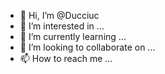 - 👋 Hi, I’m @Ducciuc
- 👀 I’m interested in ...
- 🌱 I’m currently learning ...
- 💞️ I’m looking to collaborate on ...
- 📫 How to reach me ...

<!---
Ducciuc/Ducciuc is a ✨ special ✨ repository because its `README.md` (this file) appears on your GitHub profile.
You can click the Preview link to take a look at your changes.
--->
